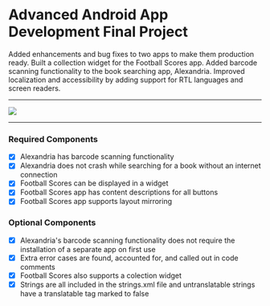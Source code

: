 # Advanced Android App Development Final Project
Added enhancements and bug fixes to two apps to make them production ready. Built a collection widget for the Football Scores app. Added barcode scanning functionality to the book searching app, Alexandria. Improved localization and accessibility by adding support for RTL languages and screen readers.
___
![](http://i.imgur.com/Hb0W2HR.gif)
___

### Required Components

- [x] Alexandria has barcode scanning functionality
- [x] Alexandria does not crash while searching for a book without an internet connection
- [x] Football Scores can be displayed in a widget
- [x] Football Scores app has content descriptions for all buttons
- [x] Football Scores app supports layout mirroring

### Optional Components

- [x] Alexandria's barcode scanning functionality does not require the installation of a separate app on first use
- [x] Extra error cases are found, accounted for, and called out in code comments
- [x] Football Scores also supports a colection widget
- [x] Strings are all included in the strings.xml file and untranslatable strings have a translatable tag marked to false
